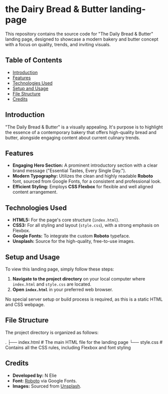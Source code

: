 # the Dairy Bread & Butter landing-page

This repository contains the source code for "The Daily Bread & Butter" landing page, designed to showcase a modern bakery and butter concept with a focus on quality, trends, and inviting visuals.

## Table of Contents

- [Introduction](#introduction)
- [Features](#features)
- [Technologies Used](#technologies-used)
- [Setup and Usage](#setup-and-usage)
- [File Structure](#file-structure)
- [Credits](#credits)

## Introduction

"The Daily Bread & Butter" is a visually appealing. It's purpose is to highlight the essence of a contemporary bakery that offers high-quality bread and  butter, alongside engaging content about current culinary trends.

## Features

-   **Engaging Hero Section:** A prominent introductory section with a clear brand message ("Essential Tastes, Every Single Day."). 
-   **Modern Typography:** Utilizes the clean and highly readable **Roboto** font, sourced from Google Fonts, for a consistent and professional look.
-   **Efficient Styling:** Employs **CSS Flexbox** for flexible and well aligned content arrangement.

## Technologies Used

-   **HTML5:** For the page's core structure (`index.html`).
-   **CSS3:** For all styling and layout (`style.css`), with a strong emphasis on Flexbox. 
-   **Google Fonts:** To integrate the custom **Roboto** typeface.
-   **Unsplash:** Source for the high-quality, free-to-use images.

## Setup and Usage

To view this landing page, simply follow these steps:

1.  **Navigate to the project directory** on your local computer where `index.html` and `style.css` are located.
2.  **Open `index.html`** in your preferred web browser.

No special server setup or build process is required, as this is a static HTML and CSS webpage.

## File Structure

The project directory is organized as follows:

.
├── index.html    \# The main HTML file for the landing page
└── style.css    \# Contains all the CSS rules, including Flexbox and font styling

## Credits

-   **Developed by:** N Elie
-   **Font:** [Roboto](https://fonts.google.com/specimen/Roboto) via Google Fonts.
-   **Images:** Sourced from [Unsplash](https://unsplash.com/).
